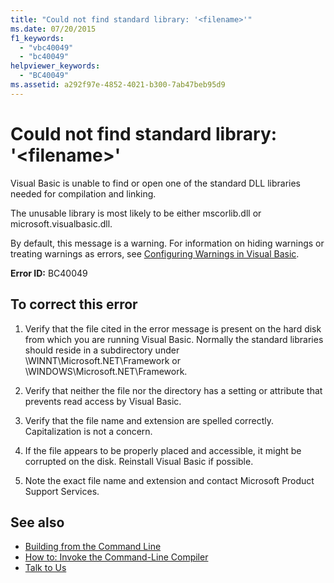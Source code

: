 ```yaml
---
title: "Could not find standard library: '<filename>'"
ms.date: 07/20/2015
f1_keywords: 
  - "vbc40049"
  - "bc40049"
helpviewer_keywords: 
  - "BC40049"
ms.assetid: a292f97e-4852-4021-b300-7ab47beb95d9
---
```

# Could not find standard library: '\<filename>'
Visual Basic is unable to find or open one of the standard DLL libraries needed for compilation and linking.  
  
 The unusable library is most likely to be either mscorlib.dll or microsoft.visualbasic.dll.  
  
 By default, this message is a warning. For information on hiding warnings or treating warnings as errors, see [Configuring Warnings in Visual Basic](/visualstudio/ide/configuring-warnings-in-visual-basic).  
  
 **Error ID:** BC40049  
  
## To correct this error  
  
1. Verify that the file cited in the error message is present on the hard disk from which you are running Visual Basic. Normally the standard libraries should reside in a subdirectory under \WINNT\Microsoft.NET\Framework or \WINDOWS\Microsoft.NET\Framework.  
  
2. Verify that neither the file nor the directory has a setting or attribute that prevents read access by Visual Basic.  
  
3. Verify that the file name and extension are spelled correctly. Capitalization is not a concern.  
  
4. If the file appears to be properly placed and accessible, it might be corrupted on the disk. Reinstall Visual Basic if possible.  
  
5. Note the exact file name and extension and contact Microsoft Product Support Services.  
  
## See also

- [Building from the Command Line](../../visual-basic/reference/command-line-compiler/building-from-the-command-line.md)
- [How to: Invoke the Command-Line Compiler](../../visual-basic/reference/command-line-compiler/how-to-invoke-the-command-line-compiler.md)
- [Talk to Us](/visualstudio/ide/feedback-options)
